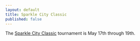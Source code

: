 ```yaml
---
layout: default
title: Sparkle City Classic
published: false
---
```

The [Sparkle City Classic](http://www.basketballofthecarolinas.com/event.php?id=82) tournament is May 17th through 19th.
